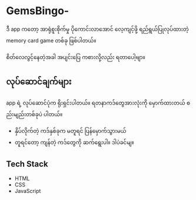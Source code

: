 # GemsBingo-

ဒီ app ကတော့ အာရုံစူးစိုက်မှု ပိုကောင်းလာအောင် လေ့ကျင့်ဖို့ ရည်ရွယ်ပြုလုပ်ထားတဲ့ memory card game တစ်ခု ဖြစ်ပါတယ်။

စိတ်လေလွင့်နေတဲ့အခါ အပျင်းပြေ ကစားလို့လည်း ရတာပေါ့ဗျာ။

## လုပ်ဆောင်ချက်များ

app ရဲ့ လုပ်ဆောင်ပုံက ရိုးရှင်းပါတယ်။
ရတနာကဒ်တွေအားလုံးကို မှောက်ထားတယ်
စည်းမျည်းတစ်ခုပဲ ပါတယ်။

- နှိပ်လိုက်တဲ့ ကဒ်နှစ်ခုက မတူရင် ပြန်မှောက်သွားမယ်
- တူရင်တော့ ကျန်တဲ့ ကဒ်တွေကို ဆက်ရွေးပါ။
  ဒါပဲခင်မျ။

## Tech Stack

- HTML
- CSS
- JavaScript
